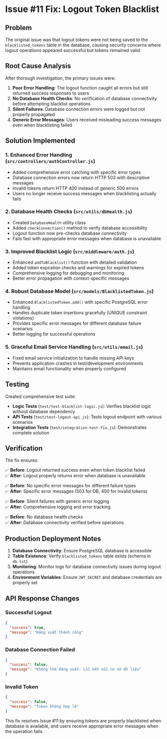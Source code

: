 # Issue #11 Fix: Logout Token Blacklist

## Problem
The original issue was that logout tokens were not being saved to the `blacklisted_tokens` table in the database, causing security concerns where logout operations appeared successful but tokens remained valid.

## Root Cause Analysis
After thorough investigation, the primary issues were:

1. **Poor Error Handling**: The logout function caught all errors but still returned success responses to users
2. **No Database Health Checks**: No verification of database connectivity before attempting blacklist operations
3. **Silent Failures**: Database connection errors were logged but not properly propagated
4. **Generic Error Messages**: Users received misleading success messages even when blacklisting failed

## Solution Implemented

### 1. Enhanced Error Handling (`src/controllers/authController.js`)
- Added comprehensive error catching with specific error types
- Database connection errors now return HTTP 503 with descriptive messages
- Invalid tokens return HTTP 400 instead of generic 500 errors
- Users no longer receive success messages when blacklisting actually fails

### 2. Database Health Checks (`src/utils/dbHealth.js`)
- Created `DatabaseHealth` utility class
- Added `checkConnection()` method to verify database accessibility
- Logout function now pre-checks database connectivity
- Fails fast with appropriate error messages when database is unavailable

### 3. Improved Blacklist Logic (`src/middleware/auth.js`)
- Enhanced `addToBlacklist()` function with detailed validation
- Added token expiration checks and warnings for expired tokens
- Comprehensive logging for debugging and monitoring
- Better error propagation with context-specific messages

### 4. Robust Database Model (`src/models/BlacklistedToken.js`)
- Enhanced `BlacklistedToken.add()` with specific PostgreSQL error handling
- Handles duplicate token insertions gracefully (UNIQUE constraint violations)
- Provides specific error messages for different database failure scenarios
- Better logging for successful operations

### 5. Graceful Email Service Handling (`src/utils/email.js`)
- Fixed email service initialization to handle missing API keys
- Prevents application crashes in test/development environments
- Maintains email functionality when properly configured

## Testing
Created comprehensive test suite:

- **Logic Tests** (`test/test-blacklist-logic.js`): Verifies blacklist logic without database dependency
- **API Tests** (`test/test-logout-api.js`): Tests logout endpoint with various scenarios
- **Integration Tests** (`test/integration-test-fix.js`): Demonstrates complete solution

## Verification
The fix ensures:

✅ **Before**: Logout returned success even when token blacklist failed  
✅ **After**: Logout properly returns error when database is unavailable

✅ **Before**: No specific error messages for different failure types  
✅ **After**: Specific error messages (503 for DB, 400 for invalid tokens)

✅ **Before**: Silent failures with generic error logging  
✅ **After**: Comprehensive logging and error tracking

✅ **Before**: No database health checks  
✅ **After**: Database connectivity verified before operations

## Production Deployment Notes

1. **Database Connectivity**: Ensure PostgreSQL database is accessible
2. **Table Existence**: Verify `blacklisted_tokens` table exists (schema in `db.txt`)
3. **Monitoring**: Monitor logs for database connectivity issues during logout operations
4. **Environment Variables**: Ensure `JWT_SECRET` and database credentials are properly set

## API Response Changes

### Successful Logout
```json
{
  "success": true,
  "message": "Đăng xuất thành công"
}
```

### Database Connection Failed
```json
{
  "success": false,
  "message": "Không thể đăng xuất: Lỗi kết nối cơ sở dữ liệu"
}
```

### Invalid Token
```json
{
  "success": false,
  "message": "Token không hợp lệ"
}
```

This fix resolves Issue #11 by ensuring tokens are properly blacklisted when database is available, and users receive appropriate error messages when the operation fails.